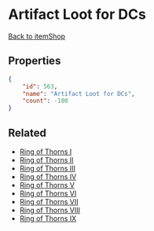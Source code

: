 # Artifact Loot for DCs

<no description available>

[Back to itemShop](../item-shops.md)

## Properties

```json
{
    "id": 563,
    "name": "Artifact Loot for DCs",
    "count": -100
}
```

## Related

- [Ring of Thorns I](../items/17438-ring-of-thorns-i.md)
- [Ring of Thorns II](../items/17439-ring-of-thorns-ii.md)
- [Ring of Thorns III](../items/17440-ring-of-thorns-iii.md)
- [Ring of Thorns IV](../items/17441-ring-of-thorns-iv.md)
- [Ring of Thorns V](../items/17442-ring-of-thorns-v.md)
- [Ring of Thorns VI](../items/17443-ring-of-thorns-vi.md)
- [Ring of Thorns VII](../items/17445-ring-of-thorns-vii.md)
- [Ring of Thorns VIII](../items/17446-ring-of-thorns-viii.md)
- [Ring of Thorns IX](../items/17447-ring-of-thorns-ix.md)

